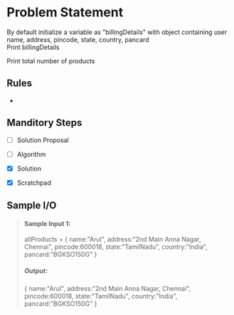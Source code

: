 # Problem Statement

By default initialize a variable as "billingDetails" with  object containing user name, address, pincode, state, country, pancard     
Print billingDetails     


Print total number of products     

## Rules

-

## Manditory Steps

- [ ] Solution Proposal
- [ ] Algorithm
- [x] Solution
- [x] Scratchpad



## Sample I/O

> #### Sample Input 1:
> allProducts = {
    name:"Arul", address:"2nd Main Anna Nagar, Chennai", pincode:600018, state:"TamilNadu", country:"India", pancard:"BGKSO150G"
}
>
> ##### Output:
> { name:"Arul", address:"2nd Main Anna Nagar, Chennai", pincode:600018, state:"TamilNadu", country:"India", pancard:"BGKSO150G" }
> 
